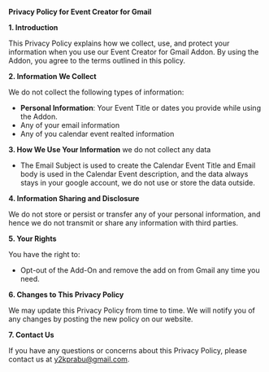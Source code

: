 **Privacy Policy for Event Creator for Gmail**

**1. Introduction**

This Privacy Policy explains how we collect, use, and protect your information when you use our Event Creator for Gmail Addon. By using the Addon, you agree to the terms outlined in this policy.

**2. Information We Collect**

We do not collect the following types of information:
- **Personal Information**: Your Event Title or dates you provide while using the Addon.
- Any of your email information
- Any of you calendar event realted information
  
**3. How We Use Your Information**
we do not collect any data
- The Email Subject is used to create the Calendar Event Title and Email body is used in the Calendar Event description, and the data always stays in your google account, we do not use or store the data outside.
  
**4. Information Sharing and Disclosure**

We do not store or persist or transfer any of your personal information, and hence we do not transmit or share any information with third parties.

**5. Your Rights**

You have the right to:
- Opt-out of the Add-On and remove the add on from Gmail any time you need.

**6. Changes to This Privacy Policy**

We may update this Privacy Policy from time to time. We will notify you of any changes by posting the new policy on our website.

**7. Contact Us**

If you have any questions or concerns about this Privacy Policy, please contact us at y2kprabu@gmail.com.

